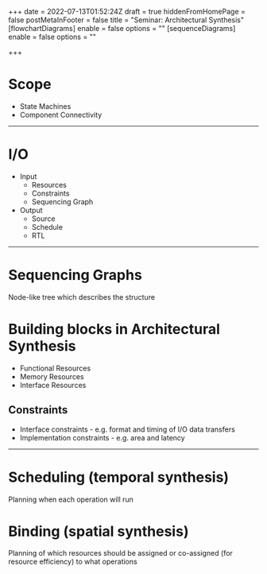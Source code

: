 +++
date = 2022-07-13T01:52:24Z
draft = true
hiddenFromHomePage = false
postMetaInFooter = false
title = "Seminar: Architectural Synthesis"
[flowchartDiagrams]
enable = false
options = ""
[sequenceDiagrams]
enable = false
options = ""

+++
# Scope

* State Machines
* Component Connectivity

***

# I/O

* Input
  * Resources
  * Constraints
  * Sequencing Graph
* Output
  * Source
  * Schedule
  * RTL

***

# Sequencing Graphs

Node-like tree which describes the structure

# Building blocks in Architectural Synthesis

* Functional Resources
* Memory Resources
* Interface Resources

## Constraints

* Interface constraints - e.g. format and timing of I/O data transfers
* Implementation constraints - e.g. area and latency

***

# Scheduling (temporal synthesis)

Planning when each operation will run

# Binding (spatial synthesis)

Planning of which resources should be assigned or co-assigned (for resource efficiency) to what operations